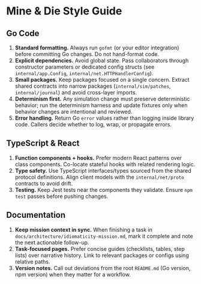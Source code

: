 # Mine & Die Style Guide

## Go Code

1. **Standard formatting.** Always run `gofmt` (or your editor integration) before
   committing Go changes. Do not hand-format code.
2. **Explicit dependencies.** Avoid global state. Pass collaborators through
   constructor parameters or dedicated config structs (see `internal/app.Config`,
   `internal/net.HTTPHandlerConfig`).
3. **Small packages.** Keep packages focused on a single concern. Extract shared
   contracts into narrow packages (`internal/sim/patches`, `internal/journal`) and
   avoid cross-layer imports.
4. **Determinism first.** Any simulation change must preserve deterministic
   behavior; run the determinism harness and update fixtures only when behavior
   changes are intentional and reviewed.
5. **Error handling.** Return Go `error` values rather than logging inside library
   code. Callers decide whether to log, wrap, or propagate errors.

## TypeScript & React

1. **Function components + hooks.** Prefer modern React patterns over class
   components. Co-locate stateful hooks with related rendering logic.
2. **Type safety.** Use TypeScript interfaces/types sourced from the shared
   protocol definitions. Align client models with the `internal/net/proto`
   contracts to avoid drift.
3. **Testing.** Keep Jest tests near the components they validate. Ensure `npm test`
   passes before pushing changes.

## Documentation

1. **Keep mission context in sync.** When finishing a task in
   `docs/architecture/idiomaticity-mission.md`, mark it complete and note the next
   actionable follow-up.
2. **Task-focused pages.** Prefer concise guides (checklists, tables, step lists)
   over narrative history. Link to relevant packages or configs using relative paths.
3. **Version notes.** Call out deviations from the root `README.md` (Go version,
   npm version) when they matter for a workflow.
